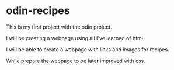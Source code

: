 # odin-recipes
This is my first project with the odin project.

I will be creating a webpage using all I've learned of html. 

I will be able to create a webpage with links and images for recipes.

While prepare the webpage to be later improved with css.